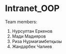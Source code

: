 # Intranet_OOP
Team members:
  1. Нурсултан Еркенов
  2. Мади Мадияров
  3. Риза Нұрмағамбетқызы
  4. Жандарбек Чалиев
